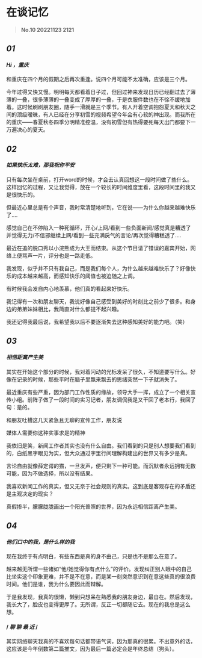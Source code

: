 # 在谈记忆

>#### No.10 20221123 2121



## *01*

#### *Hi ，重庆*

和重庆在四个月的假期之后再次重逢。说四个月可能不太准确，应该是三个月。

今年过得又快又慢。明明每天都看着日子过，但回过神来发现日历已经翻过去了薄薄的一叠，很多薄薄的一叠变成了厚厚的一叠，于是衣服件数也在不徐不缓地加着。这时候刷刷朋友圈，随手一滑就是三个季节。有人开着空调抱怨夏天和秋天之间的顶级暧昧，有人已经在分享初雪的视频希望今年会有心软的神出现。而我所在的重庆——春夏秋冬四季分明精准控温，没有初雪但有热得要死每天出门都要下一万遍决心的夏天。



## *02*
#### *如果快乐太难，那我祝你平安*

只有每次坐在桌前，打开word的时候，才会去认真回想这一段时间做了些什么。这样回忆的过程，又让我觉得，放在一个较长的时间维度里看，这段时间里的我又是很快乐的。

但最近心里总是有个声音，我时常清楚地听到，它在说——为什么你越来越难快乐了....

 
感觉自己在不停陷入一种死循环，开心/上网/看到一些负面新闻/感觉真是糟透了并觉得无力/不信邪继续上网/看到一些充满戾气的言论/再次觉得糟糕透了....

 

最近在追的脱口秀以小浣熊成为大王而结束。从这个节目请了错误的嘉宾开始，网络上便骂声一片，评分也是一路走低。

 

我发现，似乎并不只有我自己，而是我们每个人，为什么越来越难快乐了？好像快乐的成本越来越高，而感知快乐的阈值也被迫随之上调。

 

有时候我会发自内心地羡慕，他们真的看起来好快乐。

 

我记得有一次和朋友聊天，我说好像自己感受到美好的时刻比之前少了很多。和身边的弟弟妹妹相比，我简直对什么都提不起兴趣。

 

我还记得我最后说，我希望我以后不要逐渐失去这种感知美好的能力吧。（笑）

 



## *03*
#### *相信距离产生美*



其实在开始这个部分的时候，我对着闪动的光标发呆了很久，不知道要写什么。好像在记录的时候，那些平时在脑子里飘来飘去的思绪突然一下子就消失了。

最近重庆有些严重，因为部门工作性质的缘故，领导大手一挥，成立了一个相关宣传小组。前阵子做了一段时间的实习记者，朋友调侃我是又干回了老本行，我回了句：是的。

 

和朋友吐槽这几天紧急且无聊的宣传工作，朋友说

媒体人需要你这种实事求是的精神

我依旧是笑，新闻工作者其实也没有什么自由。我们看到的只是别人想要我们看到的，白纸黑字眼见为实，但大众通过字里行间理解构建出的世界又有多少是真。

 

言论自由就像薛定谔的猫，一旦发声，便只剩下一种可能。而沉默者永远拥有无数可能，因为不做选择，所以没有结果。

 

我喜欢新闻工作的真实，但又无奈于社会规则的真实。这到底是客观存在的矛盾还是主观决定的现实？

 

真假掺半，朦朦胧胧画出一个阳光普照的世界，因为永远相信距离产生美。

 



## *04*
#### *他们口中的我，是什么样的我*


现在我终于有点明白，有些东西是真的身不由己，只是也不是那么在意了。

 

越来越无所谓一些诸如“他/她觉得你有点什么”的评价。发现纠正别人眼中的自己比坐实这个印象更难，并不是不在意，而是某一刻突然意识到在意这些真的很浪费时间。他们是谁，我为什么要因此而辩解。

 

于是我发现，我真的很懒，懒到只想呆在熟悉我的朋友身边，最自在。然后发现，我长大了，脸皮也变得更厚了。无所谓，反正一切都随它去。现在的我总是这么想。

 



#### / *聊 聊 最 近* /

其实网络聊天我真的不喜欢每句话都带语气词，因为那真的很累。不出意外的话，这应该是今年倒数第二篇推文，因为最后一篇必定会是年终总结（狗头）。



